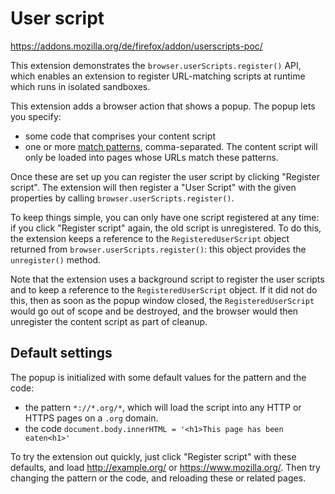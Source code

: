 # User script

https://addons.mozilla.org/de/firefox/addon/userscripts-poc/

This extension demonstrates the `browser.userScripts.register()` API, which enables an extension to register URL-matching scripts at runtime which runs in isolated sandboxes.

This extension adds a browser action that shows a popup. The popup lets you specify:

* some code that comprises your content script
* one or more [match patterns](https://developer.mozilla.org/en-US/Add-ons/WebExtensions/Match_patterns), comma-separated. The content script will only be loaded into pages whose URLs match these patterns.

Once these are set up you can register the user script by clicking "Register script". The extension will then register a "User Script" with the given properties by calling `browser.userScripts.register()`.

To keep things simple, you can only have one script registered at any time: if you click "Register script" again, the old script is unregistered. To do this, the extension keeps a reference to the `RegisteredUserScript` object returned from `browser.userScripts.register()`: this object provides the `unregister()` method.

Note that the extension uses a background script to register the user scripts and to keep a reference to the `RegisteredUserScript` object. If it did not do this, then as soon as the popup window closed, the `RegisteredUserScript` would go out of scope and be destroyed, and the browser would then unregister the content script as part of cleanup.

## Default settings

The popup is initialized with some default values for the pattern and the code:

* the pattern `*://*.org/*`, which will load the script into any HTTP or HTTPS pages on a `.org` domain.
* the code `document.body.innerHTML = '<h1>This page has been eaten<h1>'`

To try the extension out quickly, just click "Register script" with these defaults, and load http://example.org/ or 
https://www.mozilla.org/. Then try changing the pattern or the code, and reloading these or related pages.

